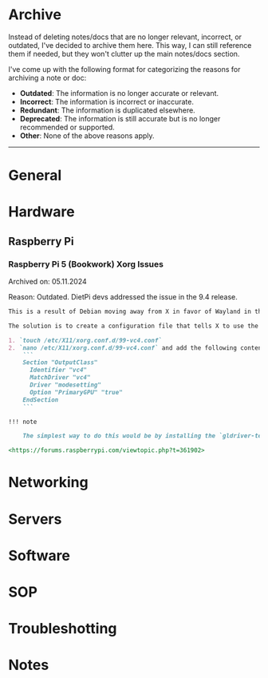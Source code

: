 # Archive

Instead of deleting notes/docs that are no longer relevant, incorrect, or outdated, I've decided to archive them here. This way, I can still reference them if needed, but they won't clutter up the main notes/docs section.

I've come up with the following format for categorizing the reasons for archiving a note or doc:

- **Outdated**: The information is no longer accurate or relevant.
- **Incorrect**: The information is incorrect or inaccurate.
- **Redundant**: The information is duplicated elsewhere.
- **Deprecated**: The information is still accurate but is no longer recommended or supported.
- **Other**: None of the above reasons apply.

---

# General

# Hardware

## Raspberry Pi

### Raspberry Pi 5 (Bookwork) Xorg Issues

Archived on: 05.11.2024

Reason: Outdated. DietPi devs addressed the issue in the 9.4 release.

```md
This is a result of Debian moving away from X in favor of Wayland in the latest release (Bookworm). The kernel creates two devices, `/dev/dri/card0` and `/dev/dri/card1`. One is for vc4 (display) and the other is for v3d (3d hardware). They are allocated randomly. X is dumb, it just uses `/dev/dri/card0` which ends up working/failing half of the time. The generic Debian packages don't know that Pi has a display driver called vc4, so you need a config file to describe that. The Raspberry Pi devs don't care about X working in their lite versions because they are intended to be used without a desktop, so they didn't bother to address this issue. I assume that DietPi is based on the lite images of Raspberry Pi OS, so it must have inherited the same problem.

The solution is to create a configuration file that tells X to use the vc4 card for display:

1. `touch /etc/X11/xorg.conf.d/99-vc4.conf`
2. `nano /etc/X11/xorg.conf.d/99-vc4.conf` and add the following content:
    ```
    Section "OutputClass"
      Identifier "vc4"
      MatchDriver "vc4"
      Driver "modesetting"
      Option "PrimaryGPU" "true"
    EndSection
    ```

!!! note

    The simplest way to do this would be by installing the `gldriver-test` package, which will automatically create the necessary configuration file. However, this package is not available in the DietPi repositories. I've mentioned this to the devs, so hopefully it will be added in the future.

<https://forums.raspberrypi.com/viewtopic.php?t=361902>
```

# Networking

# Servers

# Software

# SOP

# Troubleshotting

# Notes

